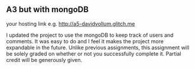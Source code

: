 
## A3 but with mongoDB

your hosting link e.g. http://a5-davidvollum.glitch.me

I updated the project to use the mongoDB to keep track of users and comments. It was easy to do and I feel it makes the project more expandable in the future.
Unlike previous assignments, this assignment will be solely graded on whether or not you successfully complete it. Partial credit will be generously given.